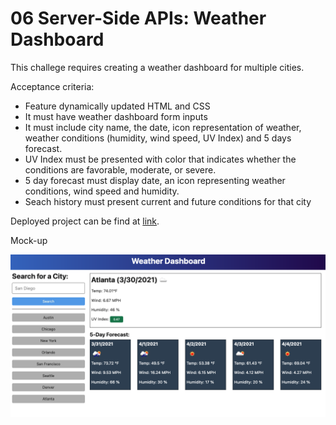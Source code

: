 # 06 Server-Side APIs: Weather Dashboard

This challege requires creating a weather dashboard for multiple cities.

Acceptance criteria:

- Feature dynamically updated HTML and CSS
- It must have weather dashboard form inputs
- It must include city name, the date, icon representation of weather, weather conditions (humidity, wind speed, UV Index) and 5 days forecast.
- UV Index must be presented with color that indicates whether the conditions are favorable, moderate, or severe.
- 5 day forecast must display date, an icon representing weather conditions, wind speed and humidity.
- Seach history must present current and future conditions for that city

Deployed project can be find at [link](https://itzelmariana.github.io/UTA-22-M06-APIs-Weather-Dashboard).

Mock-up

![The Password Generator application.](./docs/06-server-side-apis-homework-demo.png)
